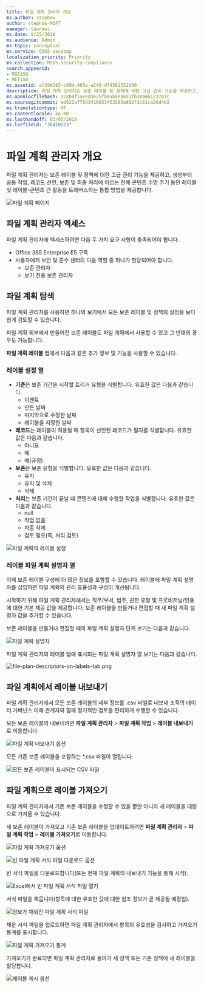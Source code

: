 ```yaml
---
title: 파일 계획 관리자 개요
ms.author: stephow
author: stephow-MSFT
manager: laurawi
ms.date: 9/25/2018
ms.audience: Admin
ms.topic: conceptual
ms.service: O365-seccomp
localization_priority: Priority
ms.collection: M365-security-compliance
search.appverid:
- MOE150
- MET150
ms.assetid: af398293-c69d-465e-a249-d74561552d30
description: 파일 계획 관리자는 보존 레이블 및 정책에 대한 고급 관리 기능을 제공하고, 생성부터 공동 작업, 레코드 선언, 보존 및 최종 처리에 이르는 전체 콘텐츠 수명 주기 동안 레이블 및 레이블-콘텐츠 간 활동을 트래버스하는 통합 방법을 제공합니다.
ms.openlocfilehash: 328b8f1aeed3e25fb0ab5eb651fb3846b123747c
ms.sourcegitcommit: ed822a776d3419853453583e882f3c61ca26d4b2
ms.translationtype: HT
ms.contentlocale: ko-KR
ms.lasthandoff: 03/05/2019
ms.locfileid: "30410523"
---
```

# <a name="overview-of-file-plan-manager"></a>파일 계획 관리자 개요

파일 계획 관리자는 보존 레이블 및 정책에 대한 고급 관리 기능을 제공하고, 생성부터 공동 작업, 레코드 선언, 보존 및 최종 처리에 이르는 전체 콘텐츠 수명 주기 동안 레이블 및 레이블-콘텐츠 간 활동을 트래버스하는 통합 방법을 제공합니다.

![파일 계획 페이지](media/file-plan-page.png)

## <a name="accessing-file-plan-manager"></a>파일 계획 관리자 액세스

파일 계획 관리자에 액세스하려면 다음 두 가지 요구 사항이 충족되어야 합니다.
- Office 365 Enterprise E5 구독
- 사용자에게 보안 및 준수 센터의 다음 역할 중 하나가 할당되어야 합니다. 
    - 보존 관리자
    - 보기 전용 보존 관리자

## <a name="navigating-your-file-plan"></a>파일 계획 탐색

파일 계획 관리자를 사용하면 하나의 보기에서 모든 보존 레이블 및 정책의 설정을 보다 쉽게 검토할 수 있습니다.

파일 계획 외부에서 만들어진 보존 레이블도 파일 계획에서 사용할 수 있고 그 반대의 경우도 가능합니다.

**파일 계획 레이블** 탭에서 다음과 같은 추가 정보 및 기능을 사용할 수 있습니다.

### <a name="label-settings-columns"></a>레이블 설정 열
 
- **기준**은 보존 기간을 시작할 트리거 유형을 식별합니다. 유효한 값은 다음과 같습니다. 
    - 이벤트
    - 만든 날짜
    - 마지막으로 수정한 날짜
    - 레이블을 지정한 날짜
- **레코드**는 레이블이 적용될 때 항목이 선언된 레코드가 될지를 식별합니다. 유효한 값은 다음과 같습니다.
    - 아니요
    - 예
    - 예(규정)
- **보존**은 보존 유형을 식별합니다. 유효한 값은 다음과 같습니다.
    - 유지
    - 유지 및 삭제
    - 삭제
- **처리**는 보존 기간이 끝날 때 콘텐츠에 대해 수행할 작업을 식별합니다. 유효한 값은 다음과 같습니다. 
    - null
    - 작업 없음
    - 자동 삭제
    - 검토 필요(즉, 처리 검토)

![파일 계획의 레이블 설정](media/file-plan-label-columns.png)

### <a name="label-file-plan-descriptors-columns"></a>레이블 파일 계획 설명자 열

이제 보존 레이블 구성에 더 많은 정보를 포함할 수 있습니다. 레이블에 파일 계획 설명자를 삽입하면 파일 계획의 관리 효율성과 구성이 개선됩니다.

시작하기 위해 파일 계획 관리자에서는 직무/부서, 범주, 권한 유형 및 프로비저닝/인용에 대한 기본 제공 값을 제공합니다. 보존 레이블을 만들거나 편집할 때 새 파일 계획 설명자 값을 추가할 수 있습니다.

보존 레이블을 만들거나 편집할 때의 파일 계획 설명자 단계 보기는 다음과 같습니다.

![파일 계획 설명자](media/file-plan-descriptors.png)

파일 계획 관리자의 레이블 탭에 표시되는 파일 계획 설명자 열 보기는 다음과 같습니다.

![file-plan-descriptors-on-labels-tab.png](media/file-plan-descriptors-on-labels-tab.png)

## <a name="export-labels-out-of-your-file-plan"></a>파일 계획에서 레이블 내보내기

파일 계획 관리자에서 모든 보존 레이블의 세부 정보를 .csv 파일로 내보내 조직의 데이터 거버넌스 이해 관계자와 함께 정기적인 검토를 편리하게 수행할 수 있습니다.

모든 보존 레이블의 내보내려면 **파일 계획 관리자** \> **파일 계획 작업** \> **레이블 내보내기**로 이동합니다.

![파일 계획 내보내기 옵션](media/file-plan-export-labels-option.png)

모든 기존 보존 레이블을 포함하는 *.csv 파일이 열립니다.

![모든 보존 레이블이 표시되는 CSV 파일](media/file-plan-csv-file.png)

## <a name="import-labels-into-your-file-plan"></a>파일 계획으로 레이블 가져오기

파일 계획 관리자에서 기존 보존 레이블을 수정할 수 있을 뿐만 아니라 새 레이블을 대량으로 가져올 수 있습니다.

새 보존 레이블이 가져오고 기존 보존 레이블을 업데이트하려면 **파일 계획 관리자** \> **파일 계획 작업** \> **레이블 가져오기**로 이동합니다.

![파일 계획 가져오기 옵션](media/file-plan-import-labels-option.png)

![빈 파일 계획 서식 파일 다운로드 옵션](media/file-plan-blank-template-option.png)

빈 서식 파일을 다운로드합니다(또는 현재 파일 계획의 내보내기 기능을 통해 시작).

![Excel에서 빈 파일 계획 서식 파일 열기](media/file-plan-blank-template.png)

서식 파일을 채웁니다(항목에 대한 유효한 값에 대한 참조 정보가 곧 제공될 예정임).

![정보가 채워진 파일 계획 서식 파일](media/file-plan-filled-out-template.png)

채운 서식 파일을 업로드하면 파일 계획 관리자에서 항목의 유효성을 검사하고 가져오기 통계를 표시합니다.

![파일 계획 가져오기 통계](media/file-plan-import-statistics.png)

가져오기가 완료되면 파일 계획 관리자로 돌아가 새 정책 또는 기존 정책에 새 레이블을 할당합니다.

![레이블 게시 옵션](media/file-plan-publish-labels-option.png)


